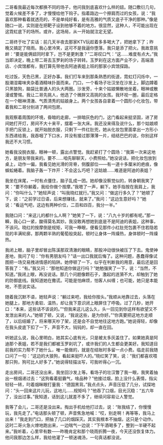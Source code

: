 二哥看我最近每次都换不同的场子，他问我到底喜欢什么样的妞。随口敷衍几句，觉着火候差不多了，才慢慢给他下钩子。指着路边一个擦肩而过的女孩，说：“我喜欢那种看着就透亮的，不是单纯好看，是有高雅的气质又底子干净的那种。”像是随口一说，实则是在把靶子设到他够不着的地方。很显然，这种人，不可能出现在这霓虹底下的场所。或许，这场局，从一开始就注定无望。

二哥终于吐了实话：前几天半夜去那家KTV玩趁着多多喝大了，把她拿下了；昨晚又搞定了晓雨。我心里冷笑，这可不是我逼你堕落，我只是添了把火。我故意挑衅：“要是能俩妞同时拿下，岂不是更刺激？”二哥叹口气：“这……难度有点大。”我当即决定，晚上带二哥去玉罗刹的场子转转。玉罗刹在这方面产业不少，高端酒店、小宾馆都有，我打算先带他去阿迪表姐上班的那家小宾馆探路。

吃过饭，天色已黑，正好办事。我们打车来到那条熟悉的街道，霓虹灯闪烁中，一股潮湿霉味夹杂着酒精味扑面而来。门口，一个看场子壮汉坐在沙发上，脚边蹲着只黑狼狗，脑袋比普通人的头大两圈。沙发旁，十来个姑娘懒散地坐着，眼神或散漫或警惕。我让二哥先挑人，他选了个微胖又高挑的女孩。我环视一圈，最后定格在一个眼神清澈、气质清秀的姑娘身上。两个女孩各自拿着一个圆形小化妆包，带着我和二哥分别进了两间包房。

我观察着周围的环境，昏暗的走廊，一排暗灰色的门，这门看起来挺坚固，进了房间她打开灯，房间不大十来平，摆着一张大床。我还没来得及说什么，那个姑娘顺手把门反锁上，就开始脱衣服，只剩下一件红肚兜，她从化妆包里面拿出一方形小东西递给我，我吞咽了下口水，并没有接过那薄薄一片，结结巴巴的说，你别这样我还不大习惯。

她看我没脱衣服，眼神一顿，露出点警觉。我赶紧打了个圆场：“我第一次来这地方，是朋友带我来的。要不……咱先聊聊天，小费照给。”她没说话，把化妆包放到桌上，动作一偏，我看见她光滑的背脊，侧腹部位——有一道十多厘米的疤痕，像蜈蚣蜷着。我脑子轰一下炸开：不会这么巧吧？这姑娘……难道是阿迪的表姐？

我坐在床尾，一时有点僵住，脑子乱成一团。她却像没察觉似的，转身朝我笑了笑：“要不你躺着，我给你做个按摩。”我嗯了一声，躺下。她手指按在我肩上，我问：“你叫什么？”她轻声说：“叫我晓红就行。”我又问：“做这行多久了？”她顿了下，说：“之前学过日语，后来想赚钱，就来了。”我问：“这边生意好吗？”她说：“看运气吧，这边有两种价位，二百和四百，我分一半。”

我随口问：“来这儿的都什么人啊？”她笑了一下，说：“八九十岁的都有呢。”那一瞬，我心口一紧，酸得莫名其妙。我没敢再想她到底是不是阿迪的表姐，这种事，不该问。晓红的按摩倒是规矩，可我一睁眼，便看见那件小红肚兜包裹不住若隐若现的丰满轮廓，那两颗半熟的葡萄般突起，顿时让身体一阵燥热，身体顿时一阵燥热。

我闭上眼，脑子里却冒出陈溪那双清澈的眼睛，那股冲动很快被压了下去。鬼使神差地，我问了句：“你有男朋友吗？”话一出口我就后悔了。这种问题，愚蠢得像试图把一场交易拽进情感的陷阱。她停顿了一下，似乎在判断我的用意，最后还是回答我了：“有。”我又问：“那他知道你做这行吗？”她勉强笑了一下，说：“当然，不知道。”我闭上眼，再没说话。那几个问题像颗石子，激起的涟漪不大，却触到了她的防御底线。我知道她在撒谎。可能是怕麻烦，怕客人纠缠；也可能，她只是本能地，不愿说实话。

随着我沉默不语，她轻声说：“躺过来吧，我给你按头。”我顺从地靠过去，头落在她腿上，那地方柔软、温热，却让我下意识闭上眼屏住了呼吸。过了几秒，她开口：“本来，这些话不该说的。”“但我来这儿这么久，头一回见到你这样有欲望又不发泄出来的人。”她顿了顿，又说，“我说这些，是为你好。”“你真要把这地方走顺了，以后结婚了，将来哪天吵了架，还是会不自觉地往这地方跑。”她说得轻，却像在我头皮底下扣了一下，声音不大，钝钝的，却一直在回。

听她这么说，我心里明白，她其实心底有光，只是被太多灰盖住了。如果她真是阿迪那个表姐，若不是我们都被玉罗刹坑了，或许我们的人生都会更美好。我知道目前我的实力帮不了她什么，唯一能做的，就是在结账时多留一点小费。临走前我随口问了一句：“这边的大狼狗，看起来挺吓人的。”晓红笑了笑，说：“我们都喜欢喂那只狗，狗可比人好多了。”她说得轻描淡写，可我听得心一沉。

走出房间，二哥还没出来，我坐回沙发上等。看场子的壮汉瞥了我一眼，我笑着抽出一根烟递过去：“这狗看着挺霸气，啥品种？”他接过烟，脸上没什么表情，指尖轻轻一转，叼着烟眯眼打量我：“德国黑背。”我点点头，声音压低了几分，试探地问：“头一回来这片儿玩，这地儿……规矩吗？”他吞了口烟，目光沉稳：“五六年了，没出过事。”我知道，话到这儿就差不多了，继续问容易让人警觉。

我等了会儿，二哥还是没出来。掏出手机给他打过去，说：“账我结了，你慢慢玩，我先走了。”电话那头顿了顿，声音焦急地喊：“哎，别走啊！再等等，我马上出来！”我走到门口，把抽了几口的烟踩灭。其实我根本不抽烟，这只是个动作。这时二哥火急火燎地跑出来，一边喘气一边说：“下午酒喝多了，整到一半硬不起来。”我听着，心里早有数——昨晚肯定和那个晓雨折腾一夜，今天还没恢复体力。他问我那边怎么样，我给他灌了一顿迷魂汤，一句真话都没说。